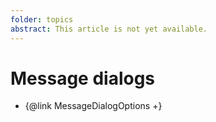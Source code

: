 ```yaml
---
folder: topics
abstract: This article is not yet available.
---
```


# Message dialogs

- {@link MessageDialogOptions +}
